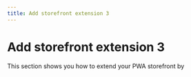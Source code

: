 ```yaml
---
title: Add storefront extension 3
---
```


# Add storefront extension 3

This section shows you how to extend your PWA storefront by
